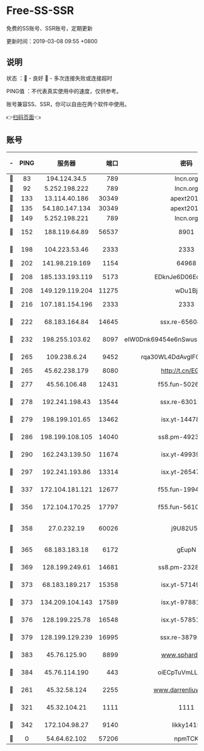 # Free-SS-SSR

免费的SS账号、SSR账号，定期更新

更新时间：2019-03-08 09:55 +0800

## 说明

状态     ：🙂 - 良好 🙁 - 多次连接失败或连接超时

PING值   ：不代表真实使用中的速度，仅供参考。

账号兼容SS、SSR，你可以自由在两个软件中使用。

👉[扫码页面](https://liesauer.github.io/Free-SS-SSR/)👈

## 账号

|-|PING|服务器|端口|密码|加密方式|区域|
|:----:|:----:|:-----:|-----:|:----:|:----:|:----:|
|🙂|83|194.124.34.5|789|lncn.org|rc4|JP|
|🙂|92|5.252.198.222|789|lncn.org|rc4|JP|
|🙂|133|13.114.40.186|30349|apext2019|chacha20|JP|
|🙂|135|54.180.147.134|30349|apext2019|chacha20|KR|
|🙂|149|5.252.198.221|789|lncn.org|rc4|JP|
|🙂|152|188.119.64.89|56537|8901|aes-256-cfb|RU|
|🙂|198|104.223.53.46|2333|2333|aes-256-cfb|US|
|🙂|202|141.98.219.169|1154|64968|chacha20|US|
|🙂|208|185.133.193.119|5173|EDknJe6D06EoWDaw|aes-256-cfb|US|
|🙂|208|149.129.119.204|11275|wDu1Bj|rc4-md5|HK|
|🙂|216|107.181.154.196|2333|2333|aes-256-cfb|US|
|🙂|222|68.183.164.84|14645|ssx.re-65608232|aes-256-cfb|US|
|🙂|232|198.255.103.62|8097|eIW0Dnk69454e6nSwuspv9DmS201tQ0D|aes-256-cfb|US|
|🙂|265|109.238.6.24|9452|rqa30WL4DdAvgIFG6Fs3znzTa|aes-256-cfb|FR|
|🙂|265|45.62.238.179|8080|http://t.cn/EGJIyrl|rc4-md5|CA|
|🙂|277|45.56.106.48|12431|f55.fun-50265389|aes-256-cfb|US|
|🙂|278|192.241.198.43|13544|ssx.re-63012988|aes-256-cfb|US|
|🙂|279|198.199.101.65|13462|isx.yt-14478086|aes-256-cfb|US|
|🙂|286|198.199.108.105|14040|ss8.pm-49239037|aes-256-cfb|US|
|🙂|290|162.243.139.50|11674|isx.yt-49939991|aes-256-cfb|US|
|🙂|297|192.241.193.86|13314|isx.yt-26547627|aes-256-cfb|US|
|🙂|337|172.104.181.121|12677|f55.fun-19942121|aes-256-cfb|SG|
|🙂|356|172.104.170.25|17797|f55.fun-56102907|aes-256-cfb|SG|
|🙂|358|27.0.232.19|60026|j9U82U53|xchacha20-ietf-poly1305|HK|
|🙂|365|68.183.183.18|6172|gEupN|aes-256-cfb|SG|
|🙂|369|128.199.249.61|14681|ss8.pm-23285637|aes-256-cfb|SG|
|🙂|373|68.183.189.217|15358|isx.yt-57149233|aes-256-cfb|SG|
|🙂|373|134.209.104.143|17589|isx.yt-97881825|aes-256-cfb|SG|
|🙂|376|128.199.225.78|16548|isx.yt-57851820|aes-256-cfb|SG|
|🙂|379|128.199.129.239|16995|ssx.re-38792926|aes-256-cfb|SG|
|🙂|383|45.76.125.90|8899|www.sphard.com|aes-256-cfb|AU|
|🙂|384|45.76.114.190|443|oiECpTuVmLLxk4Ts|aes-256-cfb|AU|
|🙂|261|45.32.58.124|2255|www.darrenliuwei.com|aes-256-cfb|JP|
|🙂|321|45.32.104.21|1111|1111|aes-256-cfb|SG|
|🙁|342|172.104.98.27|9140|likky1415|aes-256-cfb|JP|
|🙁|0|54.64.62.102|57206|npmTCK|rc4-md5|JP|
